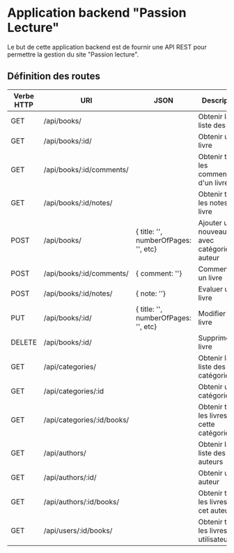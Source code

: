 # Application backend "Passion Lecture"

Le but de cette application backend est de fournir une API REST pour permettre la gestion du site "Passion lecture".

## Définition des routes

| Verbe HTTP | URI                        | JSON                                 | Description                                       |
| ---------- | -------------------------- | ------------------------------------ | ------------------------------------------------- |
| GET        | /api/books/                |                                      | Obtenir la liste des livres                       |
| GET        | /api/books/:id/            |                                      | Obtenir un livre                                  |
| GET        | /api/books/:id/comments/   |                                      | Obtenir tous les commentaires d'un livre          |
| GET        | /api/books/:id/notes/      |                                      | Obtenir toutes les notes d'un livre               |
| POST       | /api/books/                | { title: '', numberOfPages: '', etc} | Ajouter un nouveau livre avec catégorie et auteur |
| POST       | /api/books/:id/comments/   | { comment: ''}                       | Commenter un livre                                |
| POST       | /api/books/:id/notes/      | { note: ''}                          | Evaluer un livre                                  |
| PUT        | /api/books/:id/            | { title: '', numberOfPages: '', etc} | Modifier un livre                                 |
| DELETE     | /api/books/:id/            |                                      | Supprimer un livre                                |
| GET        | /api/categories/           |                                      | Obtenir la liste des catégories                   |
| GET        | /api/categories/:id        |                                      | Obtenir une catégorie                             |
| GET        | /api/categories/:id/books/ |                                      | Obtenir tous les livres de cette catégorie        |
| GET        | /api/authors/              |                                      | Obtenir la liste des auteurs                      |
| GET        | /api/authors/:id/          |                                      | Obtenir un auteur                                 |
| GET        | /api/authors/:id/books/    |                                      | Obtenir tous les livres de cet auteur             |
| GET        | /api/users/:id/books/      |                                      | Obtenir tous les livres d'un utilisateur          |

